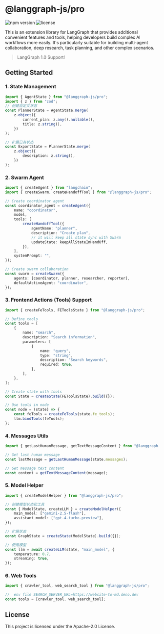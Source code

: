 # @langgraph-js/pro

![npm version](https://img.shields.io/npm/v/@langgraph-js/pro)
![license](https://img.shields.io/npm/l/@langgraph-js/pro)

This is an extension library for LangGraph that provides additional convenient features and tools, helping developers build complex AI workflows more easily. It's particularly suitable for building multi-agent collaboration, deep research, task planning, and other complex scenarios.

> LangGraph 1.0 Support!

## Getting Started

### 1. State Management

```typescript
import { AgentState } from "@langgraph-js/pro";
import { z } from "zod";
// 创建自定义状态
const PlannerState = AgentState.merge(
    z.object({
        current_plan: z.any().nullable(),
        title: z.string(),
    })
);

// 扩展已有状态
const ExportState = PlannerState.merge(
    z.object({
        description: z.string(),
    })
);
```

### 2. Swarm Agent

```typescript
import { createAgent } from "langchain";
import { createSwarm, createHandoffTool } from "@langgraph-js/pro";

// Create coordinator agent
const coordinator_agent = createAgent({
    name: "coordinator",
    model,
    tools: [
        createHandoffTool({
            agentName: "planner",
            description: "Create plan",
            // it will keep all state sync with Swarm
            updateState: keepAllStateInHandOff,
        }),
    ],
    systemPrompt: "",
});

// Create swarm collaboration
const swarm = createSwarm({
    agents: [coordinator, planner, researcher, reporter],
    defaultActiveAgent: "coordinator",
});
```

### 3. Frontend Actions (Tools) Support

```typescript
import { createFeTools, FEToolsState } from "@langgraph-js/pro";

// Define tools
const tools = [
    {
        name: "search",
        description: "Search information",
        parameters: [
            {
                name: "query",
                type: "string",
                description: "Search keywords",
                required: true,
            },
        ],
    },
];

// Create state with tools
const State = createState(FEToolsState).build({});

// Use tools in node
const node = (state) => {
    const feTools = createFeTools(state.fe_tools);
    llm.bindTools(feTools);
};
```

### 4. Messages Utils

```typescript
import { getLastHumanMessage, getTextMessageContent } from "@langgraph-js/pro";

// Get last human message
const lastMessage = getLastHumanMessage(state.messages);

// Get message text content
const content = getTextMessageContent(message);
```

### 5. Model Helper

```typescript
import { createModelHelper } from "@langgraph-js/pro";

// 创建模型状态和工具
const { ModelState, createLLM } = createModelHelper({
    main_model: ["gemini-2.5-flash"],
    assistant_model: ["gpt-4-turbo-preview"],
});

// 扩展状态
const GraphState = createState(ModelState).build({});

// 使用模型
const llm = await createLLM(state, "main_model", {
    temperature: 0.7,
    streaming: true,
});
```

### 6. Web Tools

```typescript
import { crawler_tool, web_search_tool } from "@langgraph-js/pro";

//  env file SEARCH_SERVER_URL=https://website-to-md.deno.dev
const tools = [crawler_tool, web_search_tool];
```

## License

This project is licensed under the Apache-2.0 License.
